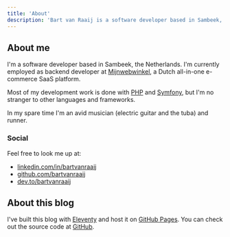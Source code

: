 ```yaml
---
title: 'About'
description: 'Bart van Raaij is a software developer based in Sambeek, the Netherlands.'
---
```

## About me
I'm a software developer based in Sambeek, the Netherlands. I'm currently employed as backend developer at [Mijnwebwinkel](https://www.mijnwebwinkel.nl/), 
a Dutch all-in-one e-commerce SaaS platform.

Most of my development work is done with [PHP](https://www.php.net/) and [Symfony](https://symfony.com/), but I'm no stranger to other languages and frameworks.

In my spare time I'm an avid musician (electric guitar and the tuba) and runner.

### Social
Feel free to look me up at:
- [linkedin.com/in/bartvanraaij](https://www.linkedin.com/in/bartvanraaij/)
- [github.com/bartvanraaij](https://github.com/bartvanraaij/)
- [dev.to/bartvanraaij](https://dev.to/bartvanraaij/)

## About this blog
I've built this blog with [Eleventy](https://www.11ty.dev) and host it on [GitHub Pages](https://pages.github.com/). 
You can check out the source code at [GitHub](https://github.com/bartvanraaij/blog).
